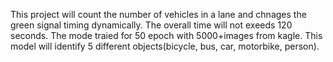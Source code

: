 This project will count the number of vehicles in a lane and chnages the green signal timing dynamically.
The overall time will not exeeds 120 seconds.
The mode traied for 50 epoch with 5000+images from kagle.
This model will identify 5 different objects(bicycle, bus, car, motorbike, person).
